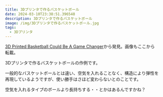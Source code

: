 ```yaml
---
title: 3Dプリンタで作るバスケットボール
date: 2024-03-10T23:38:51.396548
description: 3Dプリンタで作るバスケットボール
image: /img/3Dプリンタで作るバスケットボール.jpg
tags:
  - 3Dプリンタ
---
```

[3D Printed Basketball Could Be A Game Changer](https://hackaday.com/2024/02/11/3d-printed-basketball-could-be-a-game-changer/)から発見。画像もここから転載。

3Dプリンタで作るバスケットボールの作例です。

一般的なバスケットボールとは違い、空気を入れることなく、構造により弾性を再現しているようですが、使い勝手はさほど変わらないとのことです。

空気を入れるタイプのボールより長持ちする・・とかはあるんですかね？


